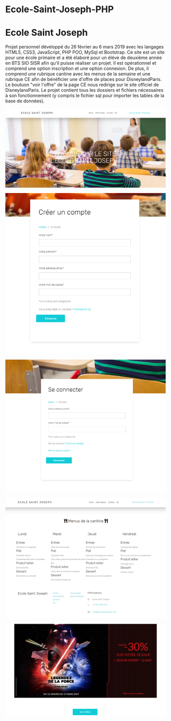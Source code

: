 # Ecole-Saint-Joseph-PHP
# Ecole Saint Joseph

Projet personnel développé du 26 février au 6 mars 2019 avec les langages HTML5, CSS3, JavaScript, PHP POO, MySql et Bootstrap. 
Ce site est un site pour une école primaire et a été élaboré pour un éléve de deuxième année en BTS SIO SISR afin qu'il puisse réaliser un projet. Il est opérationnel et comprend une option inscription et une option connexion.
De plus, il comprend une rubrique cantine avec les menus de la semaine et une rubrique CE afin de bénéficier une d'offre de places pour DisneylandParis. 
Le boutuon "voir l'offre" de la page CE nous redirige sur le site officiel de DisneylansParis.
Le projet contient tous les dossiers et fichiers nécessaires à son fonctionnement (y compris le fichier sql pour importer les tables de la base de données). 
 

 

![description_IMG](https://github.com/Margaux83/Ecole-Saint-Joseph-PHP/blob/master/indexecole.PNG) 

![description_IMG](https://github.com/Margaux83/Ecole-Saint-Joseph-PHP/blob/master/inscecole.PNG) 

![description_IMG](https://github.com/Margaux83/Ecole-Saint-Joseph-PHP/blob/master/connexionecole.PNG) 

![description_IMG](https://github.com/Margaux83/Ecole-Saint-Joseph-PHP/blob/master/menusecole.PNG) 

![description_IMG](https://github.com/Margaux83/Ecole-Saint-Joseph-PHP/blob/master/offreecole.PNG) 

 
